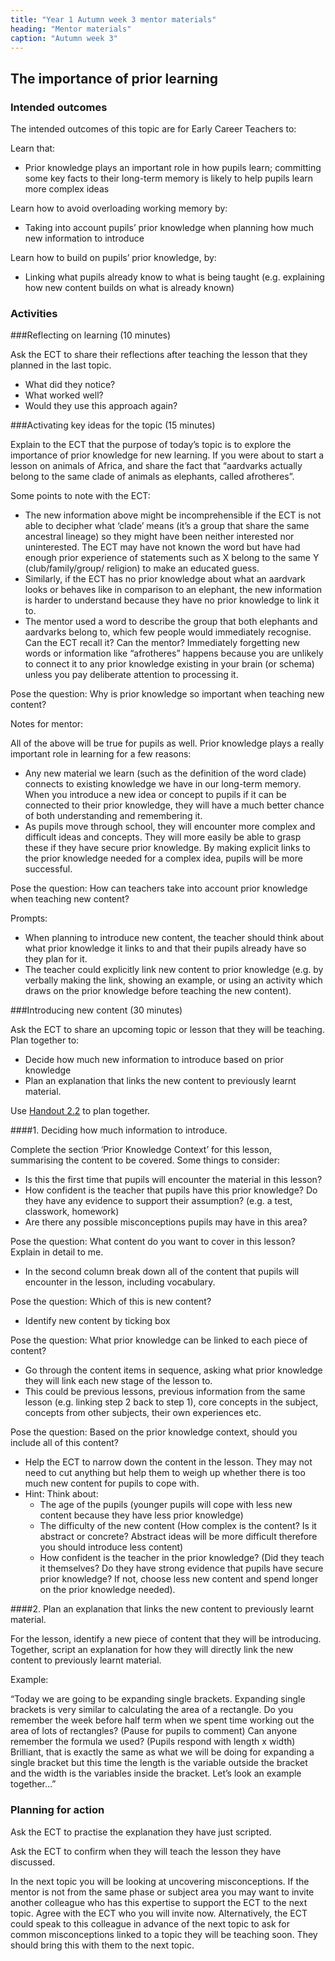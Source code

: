 ```yaml
---
title: "Year 1 Autumn week 3 mentor materials"
heading: "Mentor materials"
caption: "Autumn week 3"
---
```


## The importance of prior learning

### Intended outcomes

The intended outcomes of this topic are for Early Career Teachers to:

Learn that:

- Prior knowledge plays an important role in how pupils learn; committing some key facts to their long-term memory is likely to help pupils learn more complex ideas

Learn how to avoid overloading working memory by:

- Taking into account pupils’ prior knowledge when planning how much new information to introduce

Learn how to build on pupils’ prior knowledge, by:

- Linking what pupils already know to what is being taught (e.g. explaining how new content builds on what is already known)

### Activities

###Reflecting on learning (10 minutes)

Ask the ECT to share their reflections after teaching the lesson that they planned in the last topic.

- What did they notice?
- What worked well?
- Would they use this approach again?

###Activating key ideas for the topic (15 minutes)

Explain to the ECT that the purpose of today’s topic is to explore the importance of prior knowledge for new learning. If you were about to start a lesson on animals of Africa, and share the fact that “aardvarks actually belong to the same clade of animals as elephants, called afrotheres”.

Some points to note with the ECT:

- The new information above might be incomprehensible if the ECT is not able to decipher what ‘clade’ means (it’s a group that share the same ancestral lineage) so they might have been neither interested nor uninterested. The ECT may have not known the word but have had enough prior experience of statements such as X belong to the same Y (club/family/group/ religion) to make an educated guess.
- Similarly, if the ECT has no prior knowledge about what an aardvark looks or behaves like in comparison to an elephant, the new information is harder to understand because they have no prior knowledge to link it to.
- The mentor used a word to describe the group that both elephants and aardvarks belong to, which few people would immediately recognise. Can the ECT recall it? Can the mentor? Immediately forgetting new words or information like “afrotheres” happens because you are unlikely to connect it to any prior knowledge existing in your brain (or schema) unless you pay deliberate attention to processing it.

Pose the question: Why is prior knowledge so important when teaching new content?

Notes for mentor:

All of the above will be true for pupils as well. Prior knowledge plays a really important role in learning for a few reasons:

- Any new material we learn (such as the definition of the word clade) connects to existing knowledge we have in our long-term memory. When you introduce a new idea or concept to pupils if it can be connected to their prior knowledge, they will have a much better chance of both understanding and remembering it.
- As pupils move through school, they will encounter more complex and difficult ideas and concepts. They will more easily be able to grasp these if they have secure prior knowledge. By making explicit links to the prior knowledge needed for a complex idea, pupils will be more successful.

Pose the question: How can teachers take into account prior knowledge when teaching new content?

Prompts:

- When planning to introduce new content, the teacher should think about what prior knowledge it links to and that their pupils already have so they plan for it.
- The teacher could explicitly link new content to prior knowledge (e.g. by verbally making the link, showing an example, or using an activity which draws on the prior knowledge before teaching the new content).

###Introducing new content (30 minutes)

Ask the ECT to share an upcoming topic or lesson that they will be teaching. Plan together to:

- Decide how much new information to introduce based on prior knowledge
- Plan an explanation that links the new content to previously learnt material.

Use [Handout 2.2](/assets/materials/edt-Block-2-mentor-handout-2.2.pdf) to plan together.

####1. Deciding how much information to introduce.

Complete the section ‘Prior Knowledge Context’ for this lesson, summarising the content to be covered.
Some things to consider:

- Is this the first time that pupils will encounter the material in this lesson?
- How confident is the teacher that pupils have this prior knowledge? Do they have any evidence to support their assumption? (e.g. a test, classwork, homework)
- Are there any possible misconceptions pupils may have in this area?

Pose the question: What content do you want to cover in this lesson? Explain in detail to me.

- In the second column break down all of the content that pupils will encounter in the lesson, including vocabulary.

Pose the question: Which of this is new content?

- Identify new content by ticking box

Pose the question: What prior knowledge can be linked to each piece of content?

- Go through the content items in sequence, asking what prior knowledge they will link each new stage of the lesson to.
- This could be previous lessons, previous information from the same lesson (e.g. linking step 2 back to step 1), core concepts in the subject, concepts from other subjects, their own experiences etc.

Pose the question: Based on the prior knowledge context, should you include all of this content?

- Help the ECT to narrow down the content in the lesson. They may not need to cut anything but help them to weigh up whether there is too much new content for pupils to cope with.
- Hint: Think about:
  - The age of the pupils (younger pupils will cope with less new content because they have less prior knowledge)
  - The difficulty of the new content (How complex is the content? Is it abstract or concrete? Abstract ideas will be more difficult therefore you should introduce less content)
  - How confident is the teacher in the prior knowledge? (Did they teach it themselves? Do they have strong evidence that pupils have secure prior knowledge? If not, choose less new content and spend longer on the prior knowledge needed).

####2. Plan an explanation that links the new content to previously learnt material.

For the lesson, identify a new piece of content that they will be introducing. Together, script an explanation for how they will directly link the new content to previously learnt material.

Example:

“Today we are going to be expanding single brackets. Expanding single brackets is very similar to calculating the area of a rectangle. Do you remember the week before half term when we spent time working out the area of lots of rectangles? (Pause for pupils to comment) Can anyone remember the formula we used? (Pupils respond with length x width) Brilliant, that is exactly the same as what we will be doing for expanding a single bracket but this time the length is the variable outside the bracket and the width is the variables inside the bracket. Let’s look an example together…”

### Planning for action

Ask the ECT to practise the explanation they have just scripted.

Ask the ECT to confirm when they will teach the lesson they have discussed.

In the next topic you will be looking at uncovering misconceptions. If the mentor is not from the same phase or subject area you may want to invite another colleague who has this expertise to support the ECT to the next topic. Agree with the ECT who you will invite now. Alternatively, the ECT could speak to this colleague in advance of the next topic to ask for common misconceptions linked to a topic they will be teaching soon. They should bring this with them to the next topic.
